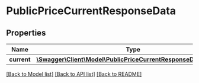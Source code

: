 # PublicPriceCurrentResponseData

## Properties
Name | Type | Description | Notes
------------ | ------------- | ------------- | -------------
**current** | [**\Swagger\Client\Model\PublicPriceCurrentResponseDataCurrent[]**](PublicPriceCurrentResponseDataCurrent.md) |  | 

[[Back to Model list]](../README.md#documentation-for-models) [[Back to API list]](../README.md#documentation-for-api-endpoints) [[Back to README]](../README.md)



